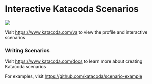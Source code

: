 # Interactive Katacoda Scenarios

[![](http://shields.katacoda.com/katacoda/va/count.svg)](https://www.katacoda.com/va "Get your profile on Katacoda.com")

Visit https://www.katacoda.com/va to view the profile and interactive scenarios

### Writing Scenarios
Visit https://www.katacoda.com/docs to learn more about creating Katacoda scenarios

For examples, visit https://github.com/katacoda/scenario-example
